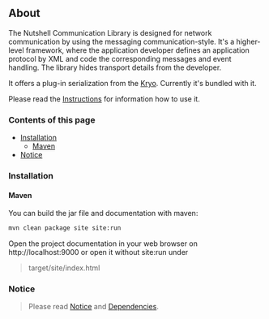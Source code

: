 ## About

The Nutshell Communication Library is designed for network communication by using the messaging communication-style. It's a higher-level framework, where the application developer defines an application protocol by XML and code the corresponding messages and event handling. The library hides transport details from the developer.

It offers a plug-in serialization from the [Kryo](https://github.com/EsotericSoftware/kryo). Currently it's bundled with it.

Please read the [Instructions](instructions.html) for information how to use it.

### Contents of this page
* [Installation](#installation)
	* [Maven](#maven)
* [Notice](#notice)

### Installation

#### Maven

You can build the jar file and documentation with maven:

```bat
mvn clean package site site:run
```

Open the project documentation in your web browser on http://localhost:9000 
or open it without site:run under

> target/site/index.html

 
### Notice

> Please read [Notice](Notice.html) and [Dependencies](dependencies.html).
